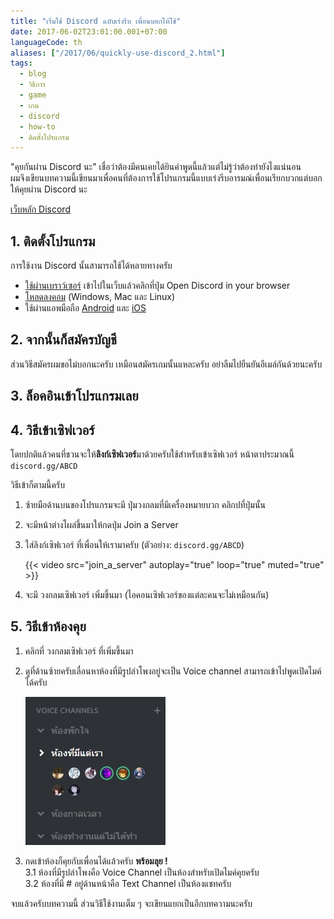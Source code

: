 ```yaml
---
title: "เริ่มใช้ Discord ฉบับเร่งรีบ เพื่อนบอกให้ใช้"
date: 2017-06-02T23:01:00.001+07:00
languageCode: th
aliases: ["/2017/06/quickly-use-discord_2.html"]
tags:
  - blog
  - วิธีการ
  - game
  - เกม
  - discord
  - how-to
  - ติดตั้งโปรแกรม
---
```


"คุยกันผ่าน Discord นะ" เชื่อว่าต้องมีคนเคยได้ยินคำพูดนี้แล้วแต่ไม่รู้ว่าต้องทำยังไงแน่นอน  
ผมจึงเขียนบทความนี้เขียนมาเพื่อคนที่ต้องการใช้โปรแกรมนี้แบบเร่งรีบอารมณ์เพื่อนเรียกบวกแต่บอกให้คุยผ่าน Discord นะ

[เว็บหลัก Discord](https://discord.com/)

## 1. ติดตั้งโปรแกรม

การใช้งาน Discord นั้นสามารถใช้ได้หลายทางครับ

- [ใช้ผ่านเบราว์เซอร์](https://discord.com/) เข้าไปในเว็บแล้วคลิกที่ปุ่ม Open Discord in your browser
- [โหลดลงคอม](https://discordapp.com/download) (Windows, Mac และ Linux)
- ใช้ผ่านแอพมือถือ [Android](https://play.google.com/store/apps/details?id=com.discord) และ [iOS](https://itunes.apple.com/us/app/discord-chat-for-games/id985746746)

## 2. จากนั้นก็สมัครบัญชี

ส่วนวิธีสมัครผมขอไม่บอกนะครับ เหมือนสมัครเกมนั้นแหละครับ อย่าลืมไปยืนยันอีเมล์กันด้วยนะครับ

## 3. ล็อคอินเข้าโปรแกรมเลย

## 4. วิธีเข้าเซิฟเวอร์

โดยปกติแล้วคนที่ชวนจะให้**ลิงก์เซิฟเวอร์**มาด้วยครับใช้สำหรับเข้าเซิฟเวอร์ หน้าตาประมาณนี้ `discord.gg/ABCD`

วิธีเข้าก็ตามนี้ครับ

1.  ซ้ายมือด้านบนของโปรแกรมจะมี ปุ่มวงกลมที่มีเครื่องหมายบวก คลิกปที่ปุ่มนั้น
2.  จะมีหน้าต่างโผล่ขึ้นมาให้กดปุ่ม Join a Server
3.  ใส่ลิงก์เซิฟเวอร์ ที่เพื่อนให้เรามาครับ (ตัวอย่าง: `discord.gg/ABCD`)

    {{< video src="join_a_server" autoplay="true" loop="true" muted="true" >}}

4.  จะมี วงกลมเซิฟเวอร์ เพิ่มขึ้นมา (ไอคอนเซิฟเวอร์ของแต่ละคนจะไม่เหมือนกัน)

## 5. วิธีเข้าห้องคุย

1.  คลิกที่ วงกลมเซิฟเวอร์ ที่เพิ่มขึ้นมา
2.  ดูที่ด้านซ้ายครับเลื่อนหาห้องที่มีรูปลำโพงอยู่จะเป็น Voice channel สามารถเข้าไปพูดเปิดไมค์ได้ครับ

    ![Join discord voice channel](images/discord_join_voice_ch.jpg)

3.  กดเข้าห้องก็คุยกับเพื่อนได้แล้วครับ **พร้อมลุย !**  
    3.1 ห้องที่มีรูปลำโพงคือ Voice Channel เป็นห้องสำหรับเปิดไมค์คุยครับ  
    3.2 ห้องที่มี # อยู่ด้านหน้าคือ Text Channel เป็นห้องแชทครับ

จบแล้วครับบทความนี้ ส่วนวิธีใช้งานเต็ม ๆ จะเขียนแยกเป็นอีกบทความนะครับ
